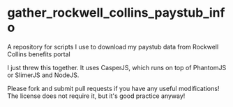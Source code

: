 # gather_rockwell_collins_paystub_info
A repository for scripts I use to download my paystub data from Rockwell Collins benefits portal

I just threw this together.  It uses CasperJS, which runs on top of PhantomJS or SlimerJS and NodeJS.

Please fork and submit pull requests if you have any useful modifications!
The license does not require it, but it's good practice anyway!
